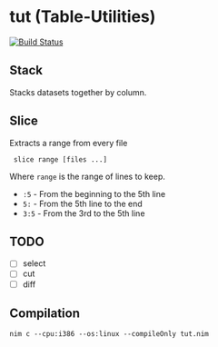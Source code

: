 # tut (Table-Utilities)

[![Build Status](https://travis-ci.org/danielecook/tut.svg?branch=development)](https://travis-ci.org/danielecook/tut)

## Stack

Stacks datasets together by column.

## Slice

Extracts a range from every file

```
 slice range [files ...]
```

 Where `range` is the range of lines to keep.

 * `:5` - From the beginning to the 5th line
 * `5:` - From the 5th line to the end
 * `3:5` - From the 3rd to the 5th line


## TODO

* [ ] select
* [ ] cut
* [ ] diff

## Compilation

```
nim c --cpu:i386 --os:linux --compileOnly tut.nim
```
